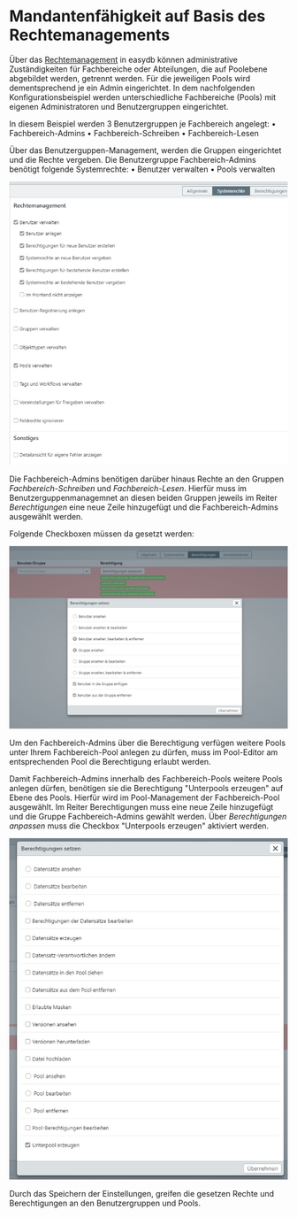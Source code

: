 # Mandantenfähigkeit auf Basis des Rechtemanagements

Über das [Rechtemanagement](/webfrontend/rightsmanagement/rightsmanagement.html) in easydb können administrative Zuständigkeiten für Fachbereiche oder Abteilungen, die auf Poolebene abgebildet werden, getrennt werden. Für die jeweiligen Pools wird dementsprechend je ein Admin eingerichtet. In dem nachfolgenden Konfigurationsbeispiel werden unterschiedliche Fachbereiche (Pools) mit eigenen Administratoren und Benutzergruppen eingerichtet. 

In diesem Beispiel werden 3 Benutzergruppen je Fachbereich angelegt:
•	Fachbereich-Admins
•	Fachbereich-Schreiben
•	Fachbereich-Lesen

Über das Benutzerguppen-Management, werden die Gruppen eingerichtet und die Rechte vergeben. Die Benutzergruppe Fachbereich-Admins benötigt folgende Systemrechte:
•	Benutzer verwalten
•	Pools verwalten

![](./assets/admins_system.png)

Die Fachbereich-Admins benötigen darüber hinaus Rechte an den Gruppen *Fachbereich-Schreiben* und *Fachbereich-Lesen*. Hierfür muss im Benutzerguppenmanagemnet an diesen beiden Gruppen jeweils im Reiter *Berechtigungen* eine neue Zeile hinzugefügt und die Fachbereich-Admins ausgewählt werden.

Folgende Checkboxen müssen da gesetzt werden:

![](./assets/admin_berechtigung.png)

Um den Fachbereich-Admins über die Berechtigung verfügen weitere Pools unter Ihrem Fachbereich-Pool anlegen zu dürfen, muss im Pool-Editor am entsprechenden Pool die Berechtigung erlaubt werden.

Damit Fachbereich-Admins innerhalb des Fachbereich-Pools weitere Pools anlegen dürfen, benötigen sie die Berechtigung "Unterpools erzeugen" auf Ebene des Pools. Hierfür wird im Pool-Management der Fachbereich-Pool ausgewählt. Im Reiter Berechtigungen muss eine neue Zeile hinzugefügt und die Gruppe Fachbereich-Admins gewählt werden. Über *Berechtigungen anpassen* muss die Checkbox "Unterpools erzeugen" aktiviert werden.

![](./assets/admin_unterpool.png)

Durch das Speichern der Einstellungen, greifen die gesetzen Rechte und Berechtigungen an den Benutzergruppen und Pools.